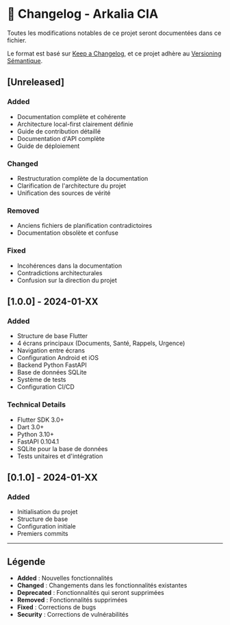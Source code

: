 # 📝 Changelog - Arkalia CIA

Toutes les modifications notables de ce projet seront documentées dans ce fichier.

Le format est basé sur [Keep a Changelog](https://keepachangelog.com/fr/1.0.0/),
et ce projet adhère au [Versioning Sémantique](https://semver.org/spec/v2.0.0.html).

## [Unreleased]

### Added
- Documentation complète et cohérente
- Architecture local-first clairement définie
- Guide de contribution détaillé
- Documentation d'API complète
- Guide de déploiement

### Changed
- Restructuration complète de la documentation
- Clarification de l'architecture du projet
- Unification des sources de vérité

### Removed
- Anciens fichiers de planification contradictoires
- Documentation obsolète et confuse

### Fixed
- Incohérences dans la documentation
- Contradictions architecturales
- Confusion sur la direction du projet

## [1.0.0] - 2024-01-XX

### Added
- Structure de base Flutter
- 4 écrans principaux (Documents, Santé, Rappels, Urgence)
- Navigation entre écrans
- Configuration Android et iOS
- Backend Python FastAPI
- Base de données SQLite
- Système de tests
- Configuration CI/CD

### Technical Details
- Flutter SDK 3.0+
- Dart 3.0+
- Python 3.10+
- FastAPI 0.104.1
- SQLite pour la base de données
- Tests unitaires et d'intégration

## [0.1.0] - 2024-01-XX

### Added
- Initialisation du projet
- Structure de base
- Configuration initiale
- Premiers commits

---

## Légende

- **Added** : Nouvelles fonctionnalités
- **Changed** : Changements dans les fonctionnalités existantes
- **Deprecated** : Fonctionnalités qui seront supprimées
- **Removed** : Fonctionnalités supprimées
- **Fixed** : Corrections de bugs
- **Security** : Corrections de vulnérabilités
